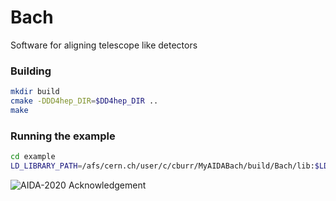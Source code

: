 # Bach

Software for aligning telescope like detectors

### Building
```bash
mkdir build
cmake -DDD4hep_DIR=$DD4hep_DIR ..
make
```

### Running the example
```bash
cd example
LD_LIBRARY_PATH=/afs/cern.ch/user/c/cburr/MyAIDABach/build/Bach/lib:$LD_LIBRARY_PATH geoPluginRun -volmgr -destroy -plugin Bach_main Configuration.xml
```

![AIDA-2020 Acknowledgement](http://aida2020.web.cern.ch/sites/aida2020.web.cern.ch/files/AIDA-2020%20acknowledgement%20presentations_0.png)

